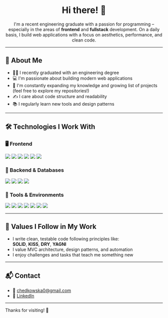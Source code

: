 <h1 align="center">Hi there! 👋</h1>

<p align="center">
I'm a recent engineering graduate with a passion for programming – especially in the areas of <strong>frontend</strong> and <strong>fullstack</strong> development.  
On a daily basis, I build web applications with a focus on aesthetics, performance, and clean code.
</p>

---

## 🎯 About Me

- 👩‍🎓 I recently graduated with an engineering degree
- 💻 I'm passionate about building modern web applications
- 🚀 I'm constantly expanding my knowledge and growing list of projects (feel free to explore my repositories!)
- ✍️ I care about code structure and readability
- 📚 I regularly learn new tools and design patterns

---

## 🛠️ Technologies I Work With

### 🖥️ Frontend

<p>
  <img src="https://img.shields.io/badge/React-61DAFB?logo=react&logoColor=000&style=for-the-badge" />
  <img src="https://img.shields.io/badge/JavaScript-F7DF1E?logo=javascript&logoColor=000&style=for-the-badge" />
  <img src="https://img.shields.io/badge/HTML5-E34F26?logo=html5&logoColor=fff&style=for-the-badge" />
  <img src="https://img.shields.io/badge/CSS3-1572B6?logo=css3&logoColor=fff&style=for-the-badge" />
  <img src="https://img.shields.io/badge/Tailwind_CSS-38B2AC?logo=tailwind-css&logoColor=fff&style=for-the-badge" />
  <img src="https://img.shields.io/badge/Bootstrap-7952B3?logo=bootstrap&logoColor=fff&style=for-the-badge" />
</p>

### 🧰 Backend & Databases

<p>
  <img src="https://img.shields.io/badge/PHP-777BB4?logo=php&logoColor=fff&style=for-the-badge" />
  <img src="https://img.shields.io/badge/Symfony-000000?logo=symfony&logoColor=fff&style=for-the-badge" />
  <img src="https://img.shields.io/badge/MySQL-4479A1?logo=mysql&logoColor=fff&style=for-the-badge" />
  <img src="https://img.shields.io/badge/MSSQL-CC2927?logo=microsoft-sql-server&logoColor=fff&style=for-the-badge" />
</p>

### 🧪 Tools & Environments

<p>
  <img src="https://img.shields.io/badge/Git-F05032?logo=git&logoColor=fff&style=for-the-badge" />
  <img src="https://img.shields.io/badge/GitHub-181717?logo=github&logoColor=fff&style=for-the-badge" />
  <img src="https://img.shields.io/badge/Postman-FF6C37?logo=postman&logoColor=fff&style=for-the-badge" />
  <img src="https://img.shields.io/badge/VS_Code-007ACC?logo=visual-studio-code&logoColor=fff&style=for-the-badge" />
  <img src="https://img.shields.io/badge/Figma-F24E1E?logo=figma&logoColor=fff&style=for-the-badge" />
  <img src="https://img.shields.io/badge/Azure-0078D4?logo=microsoft-azure&logoColor=fff&style=for-the-badge" />
  <img src="https://img.shields.io/badge/AWS_S3-232F3E?logo=amazon-aws&logoColor=fff&style=for-the-badge" />
</p>

---

## 🧠 Values I Follow in My Work

- I write clean, testable code following principles like:  
  **SOLID**, **KISS**, **DRY**, **YAGNI**
- I value MVC architecture, design patterns, and automation
- I enjoy challenges and tasks that teach me something new

---

## 📬 Contact


- 📧 chedkowska0@gmail.com
- 💼 [LinkedIn](https://www.linkedin.com/in/sylwia-chedkowska-192258372)

---

Thanks for visiting! 🙌
